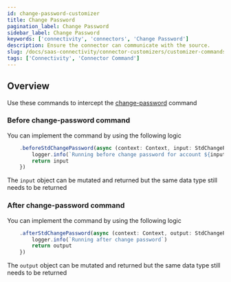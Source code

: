```yaml
---
id: change-password-customizer
title: Change Password
pagination_label: Change Password
sidebar_label: Change Password
keywords: ['connectivity', 'connectors', 'Change Password']
description: Ensure the connector can communicate with the source.
slug: /docs/saas-connectivity/connector-customizers/customizer-commands/change-password
tags: ['Connectivity', 'Connector Command']
---
```


## Overview

Use these commands to intercept the [change-password](../../commands/change-password) command

### Before change-password command

You can implement the command by using the following logic

```javascript
    .beforeStdChangePassword(async (context: Context, input: StdChangePasswordInput) => {
        logger.info(`Running before change password for account ${input.identity}`)
        return input
    })
```
The `input` object can be mutated and returned but the same data type still needs to be returned 

### After change-password command

You can implement the command by using the following logic

```javascript
    .afterStdChangePassword(async (context: Context, output: StdChangePasswordOutput) => {
        logger.info(`Running after change password`)
        return output
    })
```
The `output` object can be mutated and returned but the same data type still needs to be returned 